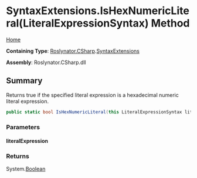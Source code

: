 # SyntaxExtensions\.IsHexNumericLiteral\(LiteralExpressionSyntax\) Method

[Home](../../../../README.md)

**Containing Type**: [Roslynator.CSharp](../../README.md)\.[SyntaxExtensions](../README.md)

**Assembly**: Roslynator\.CSharp\.dll

## Summary

Returns true if the specified literal expression is a hexadecimal numeric literal expression\.

```csharp
public static bool IsHexNumericLiteral(this LiteralExpressionSyntax literalExpression)
```

### Parameters

#### literalExpression

### Returns

System\.[Boolean](https://docs.microsoft.com/en-us/dotnet/api/system.boolean)


